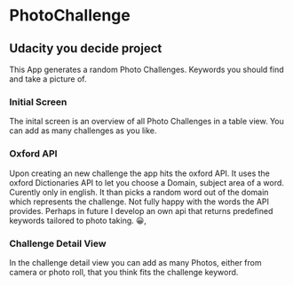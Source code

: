 #  PhotoChallenge 

## Udacity you decide project

This App generates a random Photo Challenges. Keywords you should find and take a picture of. 

### Initial Screen 
The inital screen is an overview of all Photo Challenges in a table view. You can add as many challenges as you like. 

### Oxford API
Upon creating an new challenge the app hits the oxford API. It uses the oxford Dictionaries API to let you choose a Domain, subject area of a word. Curently only in english. It than picks a random word out of the domain which represents the challenge. 
Not fully happy with the words the API provides. Perhaps in future I develop an own api that returns predefined keywords tailored to photo taking. 😀, 

### Challenge Detail View
In the challenge detail view you can add as many Photos, either from camera or photo roll, that you think fits the challenge keyword. 
